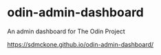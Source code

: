# odin-admin-dashboard
An admin dashboard for The Odin Project

https://sdmckone.github.io/odin-admin-dashboard/
